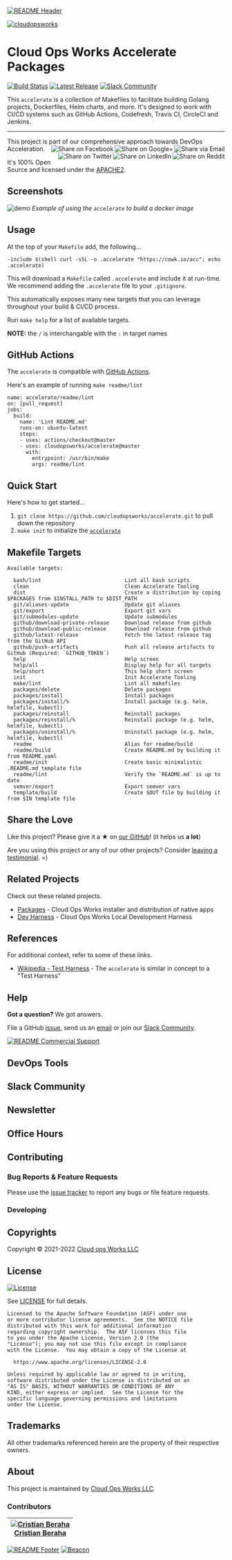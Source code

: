 <!-- 
  ** DO NOT EDIT THIS FILE
  ** 
  ** This file was automatically generated. 
  ** 1) Make all changes to `README.yaml` 
  ** 2) Run `make init` (you only need to do this once)
  ** 3) Run`make readme` to rebuild this file. 
  -->
[![README Header][readme_header_img]][readme_header_link]

[![cloudopsworks][logo]](https://cloudops.works/)

# Cloud Ops Works Accelerate Packages

 [![Build Status](https://travis-ci.org/cloudopsworks/accelerate.svg?branch=master)](https://travis-ci.org/cloudopsworks/accelerate) [![Latest Release](https://img.shields.io/github/release/cloudopsworks/accelerate.svg)](https://github.com/cloudopsworks/accelerate/releases/latest) [![Slack Community](https://slack.cloudopsworks.com/badge.svg)](https://slack.cloudopsworks.com)


This `accelerate` is a collection of Makefiles to facilitate building Golang projects, Dockerfiles, Helm charts, and more.
It's designed to work with CI/CD systems such as GitHub Actions, Codefresh, Travis CI, CircleCI and Jenkins.


---

This project is part of our comprehensive approach towards DevOps Acceleration. 
[<img align="right" title="Share via Email" src="https://docs.cloudops.works/images/ionicons/ios-email-outline-2.0.1-16x16-999999.svg"/>][share_email]
[<img align="right" title="Share on Google+" src="https://docs.cloudops.works/images/ionicons/social-googleplus-outline-2.0.1-16x16-999999.svg" />][share_googleplus]
[<img align="right" title="Share on Facebook" src="https://docs.cloudops.works/images/ionicons/social-facebook-outline-2.0.1-16x16-999999.svg" />][share_facebook]
[<img align="right" title="Share on Reddit" src="https://docs.cloudops.works/images/ionicons/social-reddit-outline-2.0.1-16x16-999999.svg" />][share_reddit]
[<img align="right" title="Share on LinkedIn" src="https://docs.cloudops.works/images/ionicons/social-linkedin-outline-2.0.1-16x16-999999.svg" />][share_linkedin]
[<img align="right" title="Share on Twitter" src="https://docs.cloudops.works/images/ionicons/social-twitter-outline-2.0.1-16x16-999999.svg" />][share_twitter]




It's 100% Open Source and licensed under the [APACHE2](LICENSE).











## Screenshots


![demo](https://cdn.rawgit.com/cloudopsworks/accelerate/master/docs/demo.svg)
*Example of using the `accelerate` to build a docker image*



## Usage



At the top of your `Makefile` add, the following...

```make
-include $(shell curl -sSL -o .accelerate "https://cowk.io/acc"; echo .accelerate)
```

This will download a `Makefile` called `.accelerate` and include it at run-time. We recommend adding the `.accelerate` file to your `.gitignore`.

This automatically exposes many new targets that you can leverage throughout your build & CI/CD process.

Run `make help` for a list of available targets.

**NOTE:** the `/` is interchangable with the `:` in target names

## GitHub Actions

The `accelerate` is compatible with [GitHub Actions](https://github.com/features/actions).

Here's an example of running `make readme/lint` 

```
name: accelerate/readme/lint
on: [pull_request]
jobs:
  build:
    name: 'Lint README.md'
    runs-on: ubuntu-latest
    steps:
    - uses: actions/checkout@master
    - uses: cloudopsworks/accelerate@master
      with:
        entrypoint: /usr/bin/make
        args: readme/lint
 ```

## Quick Start

Here's how to get started...

1. `git clone https://github.com/cloudopsworks/accelerate.git` to pull down the repository
2. `make init` to initialize the [`accelerate`](https://github.com/cloudopsworks/accelerate/)




## Makefile Targets
```
Available targets:

  bash/lint                           Lint all bash scripts
  clean                               Clean Accelerate Tooling
  dist                                Create a distribution by coping $PACKAGES from $INSTALL_PATH to $DIST_PATH
  git/aliases-update                  Update git aliases
  git/export                          Export git vars
  git/submodules-update               Update submodules
  github/download-private-release     Download release from github
  github/download-public-release      Download release from github
  github/latest-release               Fetch the latest release tag from the GitHub API
  github/push-artifacts               Push all release artifacts to GitHub (Required: `GITHUB_TOKEN`)
  help                                Help screen
  help/all                            Display help for all targets
  help/short                          This help short screen
  init                                Init Accelerate Tooling
  make/lint                           Lint all makefiles
  packages/delete                     Delete packages
  packages/install                    Install packages 
  packages/install/%                  Install package (e.g. helm, helmfile, kubectl)
  packages/reinstall                  Reinstall packages
  packages/reinstall/%                Reinstall package (e.g. helm, helmfile, kubectl)
  packages/uninstall/%                Uninstall package (e.g. helm, helmfile, kubectl)
  readme                              Alias for readme/build
  readme/build                        Create README.md by building it from README.yaml
  readme/init                         Create basic minimalistic .README.md template file
  readme/lint                         Verify the `README.md` is up to date
  semver/export                       Export semver vars
  template/build                      Create $OUT file by building it from $IN template file

```



## Share the Love 

Like this project? Please give it a ★ on [our GitHub](https://github.com/cloudopsworks/accelerate-packages)! (it helps us **a lot**) 

Are you using this project or any of our other projects? Consider [leaving a testimonial][testimonial]. =)


## Related Projects

Check out these related projects.

- [Packages](https://github.com/cloudopsworks/accelerate) - Cloud Ops Works installer and distribution of native apps
- [Dev Harness](https://github.com/cloudopsworks/dev) - Cloud Ops Works Local Development Harness




## References

For additional context, refer to some of these links. 

- [Wikipedia - Test Harness](https://en.wikipedia.org/wiki/Test_harness) - The `accelerate` is similar in concept to a "Test Harness"


## Help

**Got a question?** We got answers. 

File a GitHub [issue](https://github.com/cloudopsworks/accelerate-packages/issues), send us an [email][email] or join our [Slack Community][slack].

[![README Commercial Support][readme_commercial_support_img]][readme_commercial_support_link]

## DevOps Tools

## Slack Community


## Newsletter

## Office Hours

## Contributing

### Bug Reports & Feature Requests

Please use the [issue tracker](https://github.com/cloudopsworks/accelerate-packages/issues) to report any bugs or file feature requests.

### Developing




## Copyrights

Copyright © 2021-2022 [Cloud ops Works LLC](https://cloudops.works)





## License 

[![License](https://img.shields.io/badge/License-Apache%202.0-blue.svg)](https://opensource.org/licenses/Apache-2.0) 

See [LICENSE](LICENSE) for full details.

    Licensed to the Apache Software Foundation (ASF) under one
    or more contributor license agreements.  See the NOTICE file
    distributed with this work for additional information
    regarding copyright ownership.  The ASF licenses this file
    to you under the Apache License, Version 2.0 (the
    "License"); you may not use this file except in compliance
    with the License.  You may obtain a copy of the License at

      https://www.apache.org/licenses/LICENSE-2.0

    Unless required by applicable law or agreed to in writing,
    software distributed under the License is distributed on an
    "AS IS" BASIS, WITHOUT WARRANTIES OR CONDITIONS OF ANY
    KIND, either express or implied.  See the License for the
    specific language governing permissions and limitations
    under the License.









## Trademarks

All other trademarks referenced herein are the property of their respective owners.

## About

This project is maintained by [Cloud Ops Works LLC][website]. 


### Contributors

|  [![Cristian Beraha][berahac_avatar]][berahac_homepage]<br/>[Cristian Beraha][berahac_homepage] |
|---|

  [berahac_homepage]: https://github.com/berahac
  [berahac_avatar]: https://img.cloudops.works/150x150/https://github.com/berahac.png

[![README Footer][readme_footer_img]][readme_footer_link]
[![Beacon][beacon]][website]

  [logo]: https://cloudops.works/logo-300x69.svg
  [docs]: https://cowk.io/docs?utm_source=github&utm_medium=readme&utm_campaign=cloudopsworks/accelerate-packages&utm_content=docs
  [website]: https://cowk.io/homepage?utm_source=github&utm_medium=readme&utm_campaign=cloudopsworks/accelerate-packages&utm_content=website
  [github]: https://cowk.io/github?utm_source=github&utm_medium=readme&utm_campaign=cloudopsworks/accelerate-packages&utm_content=github
  [jobs]: https://cowk.io/jobs?utm_source=github&utm_medium=readme&utm_campaign=cloudopsworks/accelerate-packages&utm_content=jobs
  [hire]: https://cowk.io/hire?utm_source=github&utm_medium=readme&utm_campaign=cloudopsworks/accelerate-packages&utm_content=hire
  [slack]: https://cowk.io/slack?utm_source=github&utm_medium=readme&utm_campaign=cloudopsworks/accelerate-packages&utm_content=slack
  [linkedin]: https://cowk.io/linkedin?utm_source=github&utm_medium=readme&utm_campaign=cloudopsworks/accelerate-packages&utm_content=linkedin
  [twitter]: https://cowk.io/twitter?utm_source=github&utm_medium=readme&utm_campaign=cloudopsworks/accelerate-packages&utm_content=twitter
  [testimonial]: https://cowk.io/leave-testimonial?utm_source=github&utm_medium=readme&utm_campaign=cloudopsworks/accelerate-packages&utm_content=testimonial
  [office_hours]: https://cloudops.works/office-hours?utm_source=github&utm_medium=readme&utm_campaign=cloudopsworks/accelerate-packages&utm_content=office_hours
  [newsletter]: https://cowk.io/newsletter?utm_source=github&utm_medium=readme&utm_campaign=cloudopsworks/accelerate-packages&utm_content=newsletter
  [email]: https://cowk.io/email?utm_source=github&utm_medium=readme&utm_campaign=cloudopsworks/accelerate-packages&utm_content=email
  [commercial_support]: https://cowk.io/commercial-support?utm_source=github&utm_medium=readme&utm_campaign=cloudopsworks/accelerate-packages&utm_content=commercial_support
  [we_love_open_source]: https://cowk.io/we-love-open-source?utm_source=github&utm_medium=readme&utm_campaign=cloudopsworks/accelerate-packages&utm_content=we_love_open_source
  [terraform_modules]: https://cowk.io/terraform-modules?utm_source=github&utm_medium=readme&utm_campaign=cloudopsworks/accelerate-packages&utm_content=terraform_modules
  [readme_header_img]: https://cloudops.works/readme/header/img
  [readme_header_link]: https://cloudops.works/readme/header/link?utm_source=github&utm_medium=readme&utm_campaign=cloudopsworks/accelerate-packages&utm_content=readme_header_link
  [readme_footer_img]: https://cloudops.works/readme/footer/img
  [readme_footer_link]: https://cloudops.works/readme/footer/link?utm_source=github&utm_medium=readme&utm_campaign=cloudopsworks/accelerate-packages&utm_content=readme_footer_link
  [readme_commercial_support_img]: https://cloudops.works/readme/commercial-support/img
  [readme_commercial_support_link]: https://cloudops.works/readme/commercial-support/link?utm_source=github&utm_medium=readme&utm_campaign=cloudopsworks/accelerate-packages&utm_content=readme_commercial_support_link
  [share_twitter]: https://twitter.com/intent/tweet/?text=Cloud+Ops+Works+Accelerate+Packages&url=https://github.com/cloudopsworks/accelerate-packages
  [share_linkedin]: https://www.linkedin.com/shareArticle?mini=true&title=Cloud+Ops+Works+Accelerate+Packages&url=https://github.com/cloudopsworks/accelerate-packages
  [share_reddit]: https://reddit.com/submit/?url=https://github.com/cloudopsworks/accelerate-packages
  [share_facebook]: https://facebook.com/sharer/sharer.php?u=https://github.com/cloudopsworks/accelerate-packages
  [share_googleplus]: https://plus.google.com/share?url=https://github.com/cloudopsworks/accelerate-packages
  [share_email]: mailto:?subject=Cloud+Ops+Works+Accelerate+Packages&body=https://github.com/cloudopsworks/accelerate-packages
  [beacon]: https://ga-beacon.cloudops.works/UA-76589703-4/cloudopsworks/accelerate-packages?pixel&cs=github&cm=readme&an=accelerate-packages
